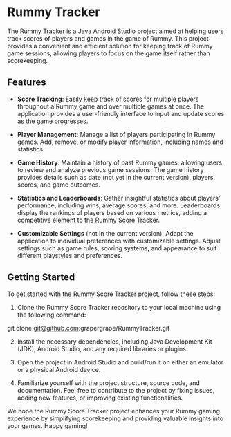 # Rummy Tracker

The Rummy Tracker is a Java Android Studio project aimed at helping users track scores of players and games in the game of Rummy. This project provides a convenient and efficient solution for keeping track of Rummy game sessions, allowing players to focus on the game itself rather than scorekeeping.

## Features

- **Score Tracking**: Easily keep track of scores for multiple players throughout a Rummy game and over multiple games at once. The application provides a user-friendly interface to input and update scores as the game progresses.

- **Player Management**: Manage a list of players participating in Rummy games. Add, remove, or modify player information, including names and statistics.

- **Game History**: Maintain a history of past Rummy games, allowing users to review and analyze previous game sessions. The game history provides details such as date (not yet in the current version), players, scores, and game outcomes.

- **Statistics and Leaderboards**: Gather insightful statistics about players' performance, including wins, average scores, and more. Leaderboards display the rankings of players based on various metrics, adding a competitive element to the Rummy Score Tracker.

- **Customizable Settings** (not in the current version): Adapt the application to individual preferences with customizable settings. Adjust settings such as game rules, scoring systems, and appearance to suit different playstyles and preferences.

## Getting Started

To get started with the Rummy Score Tracker project, follow these steps:

1. Clone the Rummy Score Tracker repository to your local machine using the following command:

git clone git@github.com:grapergrape/RummyTracker.git

2. Install the necessary dependencies, including Java Development Kit (JDK), Android Studio, and any required libraries or plugins.

3. Open the project in Android Studio and build/run it on either an emulator or a physical Android device.

4. Familiarize yourself with the project structure, source code, and documentation. Feel free to contribute to the project by fixing issues, adding new features, or improving existing functionalities.

We hope the Rummy Score Tracker project enhances your Rummy gaming experience by simplifying scorekeeping and providing valuable insights into your games. Happy gaming!


